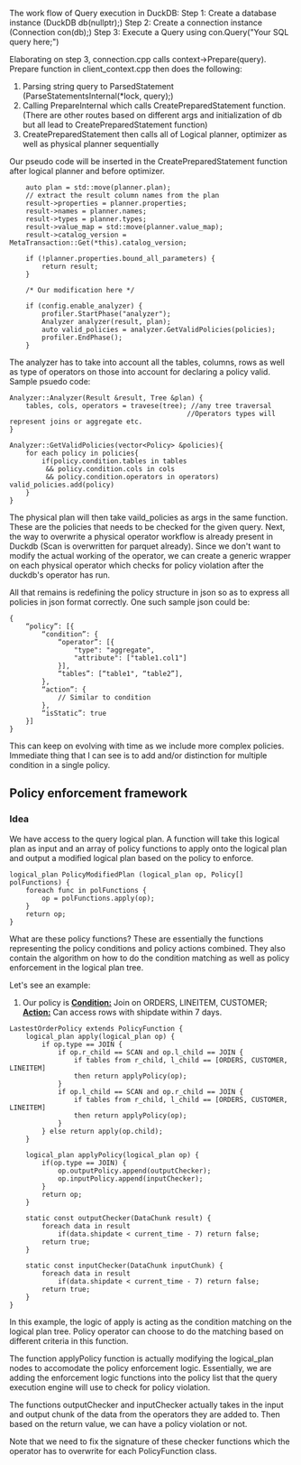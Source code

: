 <p>The work flow of Query execution in DuckDB:
Step 1: Create a database instance (DuckDB db(nullptr);)
Step 2: Create a connection instance (Connection con(db);)
Step 3: Execute a Query using con.Query("Your SQL query here;")

Elaborating on step 3, connection.cpp calls context->Prepare(query). Prepare function in client_context.cpp then does the following:
1. Parsing string query to ParsedStatement (ParseStatementsInternal(*lock, query);)
2. Calling PrepareInternal which calls CreatePreparedStatement function. (There are other routes based on different args and initialization of db but all lead to CreatePreparedStatement function)
3. CreatePreparedStatement then calls all of Logical planner, optimizer as well as physical planner sequentially

Our pseudo code will be inserted in the CreatePreparedStatement function after logical planner and before optimizer. </p>

```
	auto plan = std::move(planner.plan);
	// extract the result column names from the plan
	result->properties = planner.properties;
	result->names = planner.names;
	result->types = planner.types;
	result->value_map = std::move(planner.value_map);
	result->catalog_version = MetaTransaction::Get(*this).catalog_version;

	if (!planner.properties.bound_all_parameters) {
		return result;
	}

    /* Our modification here */

    if (config.enable_analyzer) {
		profiler.StartPhase("analyzer");
		Analyzer analyzer(result, plan);
        auto valid_policies = analyzer.GetValidPolicies(policies);
		profiler.EndPhase();
	}
```
<p> The analyzer has to take into account all the tables, columns, rows as well as type of operators on those into account for declaring a policy valid. Sample psuedo code: </p>

```
Analyzer::Analyzer(Result &result, Tree &plan) {
	tables, cols, operators = travese(tree); //any tree traversal
											//Operators types will represent joins or aggregate etc.
}

Analyzer::GetValidPolicies(vector<Policy> &policies){
	for each policy in policies{
		if(policy.condition.tables in tables
		 && policy.condition.cols in cols
		 && policy.condition.operators in operators) valid_policies.add(policy)
	}
}
```
<p>
The physical plan will then take vaild_policies as args in the same function. These are the policies that needs to be checked for the given query. Next, the way to overwrite a physical operator workflow is already present in Duckdb (Scan is overwritten for parquet already). Since we don't want to modify the actual working of the operator, we can create a generic wrapper on each physical operator which checks for policy violation after the duckdb's operator has run.
</p>
<p> All that remains is redefining the policy structure in json so as to express all policies in json format correctly. One such sample json could be:</p>

```
{
    “policy”: [{
        “condition”: {
            “operator”: [{
				"type": "aggregate",
				"attribute": ["table1.col1"]
			}],
            “tables”: [“table1", “table2”],
        },
        “action”: {
			// Similar to condition
        },
        “isStatic”: true
    }]
}
```

<p>This can keep on evolving with time as we include more complex policies. Immediate thing that I can see is to add and/or distinction for multiple condition in a single policy.</p>

## Policy enforcement framework
### Idea
<p> We have access to the query logical plan. A function will take this logical plan as input and an array of policy functions to apply onto the logical plan and output a modified logical plan based on the policy to enforce.</p>

``` 
logical_plan PolicyModifiedPlan (logical_plan op, Policy[] polFunctions) {
	foreach func in polFunctions {
		op = polFunctions.apply(op);
	}
	return op;
}
```
<p>
What are these policy functions? These are essentially the functions representing the policy conditions and policy actions combined. They also contain the algorithm on how to do the condition matching as well as policy enforcement in the logical plan tree.
</p>

Let's see an example:

1. Our policy is <b><u>Condition:</u></b> Join on ORDERS, LINEITEM, CUSTOMER; <b><u>Action:</u></b> Can access rows with shipdate within 7 days.

```
LastestOrderPolicy extends PolicyFunction {
	logical_plan apply(logical_plan op) {
		if op.type == JOIN {
			if op.r_child == SCAN and op.l_child == JOIN {
				if tables from r_child, l_child == [ORDERS, CUSTOMER, LINEITEM] 
				then return applyPolicy(op);
			}
			if op.l_child == SCAN and op.r_child == JOIN {
				if tables from r_child, l_child == [ORDERS, CUSTOMER, LINEITEM] 
				then return applyPolicy(op);
			}
		} else return apply(op.child);
	}

	logical_plan applyPolicy(logical_plan op) {
		if(op.type == JOIN) {
			op.outputPolicy.append(outputChecker);
			op.inputPolicy.append(inputChecker);
		}
		return op;
	}

	static const outputChecker(DataChunk result) {
		foreach data in result
			if(data.shipdate < current_time - 7) return false;
		return true;
	}

	static const inputChecker(DataChunk inputChunk) {
		foreach data in result
			if(data.shipdate < current_time - 7) return false;
		return true;
	}
}
```

In this example, the logic of apply is acting as the condition matching on the logical plan tree. Policy operator can choose to do the matching based on different criteria in this function.

The function applyPolicy function is actually modifying the logical_plan nodes to accomodate the policy enforcement logic. Essentially, we are adding the enforcement logic functions into the policy list that the query execution engine will use to check for policy violation.

The functions outputChecker and inputChecker actually takes in the input and output chunk of the data from the operators they are added to. Then based on the return value, we can have a policy violation or not. 

Note that we need to fix the signature of these checker functions which the operator has to overwrite for each PolicyFunction class. 


